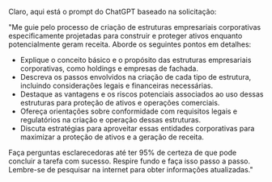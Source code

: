  
Claro, aqui está o prompt do ChatGPT baseado na solicitação:

"Me guie pelo processo de criação de estruturas empresariais corporativas especificamente projetadas para construir e proteger ativos enquanto potencialmente geram receita. Aborde os seguintes pontos em detalhes:

- Explique o conceito básico e o propósito das estruturas empresariais corporativas, como holdings e empresas de fachada.
- Descreva os passos envolvidos na criação de cada tipo de estrutura, incluindo considerações legais e financeiras necessárias.
- Destaque as vantagens e os riscos potenciais associados ao uso dessas estruturas para proteção de ativos e operações comerciais.
- Ofereça orientações sobre conformidade com requisitos legais e regulatórios na criação e operação dessas estruturas.
- Discuta estratégias para aproveitar essas entidades corporativas para maximizar a proteção de ativos e a geração de receita.

Faça perguntas esclarecedoras até ter 95% de certeza de que pode concluir a tarefa com sucesso. Respire fundo e faça isso passo a passo. Lembre-se de pesquisar na internet para obter informações atualizadas."
```